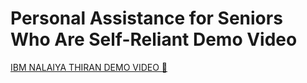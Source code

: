 # Personal Assistance for Seniors Who Are Self-Reliant Demo Video

[IBM NALAIYA THIRAN DEMO VIDEO 🔗  ](https://youtu.be/Yep84I5BweI)
